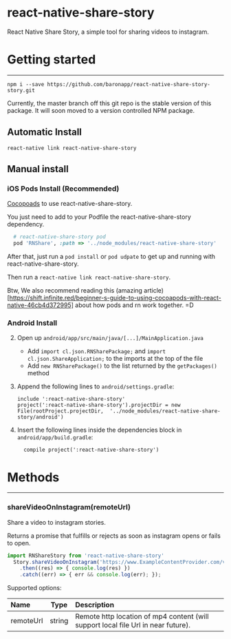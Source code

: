 # react-native-share-story
React Native Share Story, a simple tool for sharing videos to instagram.

# Getting started
---
```
npm i --save https://github.com/baronapp/react-native-share-story-story.git
```
Currently, the master branch off this git repo is the stable version of this package. It will soon moved to a version controlled NPM package.


## Automatic Install
``` 
react-native link react-native-share-story
```

## Manual install

### iOS Pods Install (Recommended)


[Cocopoads](https://cocoapods.org/) to use react-native-share-story.

You just need to add to your Podfile the react-native-share-story dependency.

```ruby
  # react-native-share-story pod
  pod 'RNShare', :path => '../node_modules/react-native-share-story'
```

After that, just run a `pod install` or `pod udpate` to get up and running with react-native-share-story. 

Then run a `react-native link react-native-share-story`.

Btw, We also recommend reading this (amazing article)[https://shift.infinite.red/beginner-s-guide-to-using-cocoapods-with-react-native-46cb4d372995] about how pods and rn work together. =D

### Android Install


2. Open up `android/app/src/main/java/[...]/MainApplication.java`
    - Add `import cl.json.RNSharePackage;` and `import cl.json.ShareApplication;` to the imports at the top of the file
    - Add `new RNSharePackage()` to the list returned by the `getPackages()` method

3. Append the following lines to `android/settings.gradle`:
  	```
  	include ':react-native-share-story'
  	project(':react-native-share-story').projectDir = new File(rootProject.projectDir, 	'../node_modules/react-native-share-story/android')
  	```
4. Insert the following lines inside the dependencies block in
   `android/app/build.gradle`:

    ```
      compile project(':react-native-share-story')
    ```

# Methods
---

### shareVideoOnInstagram(remoteUrl)

Share a video to instagram stories.

Returns a promise that fulfills or rejects as soon as instagram opens or fails to open.


```jsx
import RNShareStory from 'react-native-share-story'
  Story.shareVideoOnInstagram('https://www.ExampleContentProvider.com/videoUrl.mp4')
    .then((res) => { console.log(res) })
    .catch((err) => { err && console.log(err); });
```

Supported options:

| Name  | Type     | Description |
| :---- | :------: | :--- |
| remoteUrl | string   | Remote http location of mp4 content (will support local file Url in near future). |
